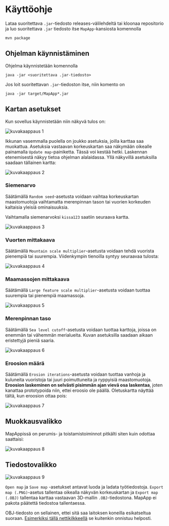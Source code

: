 # Käyttöohje

Lataa suoritettava `.jar`-tiedosto releases-välilehdeltä tai kloonaa repositorio ja luo suoritettava `.jar` tiedosto itse `MapApp`-kansiosta komennolla

```
mvn package
```

## Ohjelman käynnistäminen

Ohjelma käynnistetään komennolla

```
java -jar <suoritettava .jar-tiedosto>
```

Jos loit suoritettavan `.jar`-tiedoston itse, niin komento on

```
java -jar target/MapApp*.jar
```

## Kartan asetukset

Kun sovellus käynnistetään niin näkyvä tulos on:

![kuvakaappaus 1](kuvakaappaukset/1.png)

Ikkunan vasemmalla puolella on joukko asetuksia, joilla karttaa saa muokattua. Asetuksia vastaavan korkeuskartan saa näkymään oikealle painamalla `Update map`-painiketta. Tässä voi kestää hetki. Laskennan etenemisestä näkyy tietoa ohjelman alalaidassa. Yllä näkyvillä asetuksilla saadaan tällainen kartta:

![kuvakaappaus 2](kuvakaappaukset/2.png)

### Siemenarvo

Säätämällä `Random seed`-asetusta voidaan vaihtaa korkeuskartan maastomuotoja vaihtamatta merenpinnan tason tai vuorien korkeuden kaltaisia yleisiä ominaisuuksia.

Vaihtamalla siemenarvoksi `kissa123` saatiin seuraava kartta.

![kuvakaappaus 3](kuvakaappaukset/3.png)

### Vuorten mittakaava

Säätämällä `Mountain scale multiplier`-asetusta voidaan tehdä vuorista pienempiä tai suurempia. Viidenkympin tienoilla syntyy seuraavaa tulosta:

![kuvakaappaus 4](kuvakaappaukset/4.png)

### Maamassojen mittakaava

Säätämällä `Large feature scale multiplier`-asetusta voidaan tuottaa suurempia tai pienempiä maamassoja.

![kuvakaappaus 5](kuvakaappaukset/5.png)

### Merenpinnan taso

Säätämällä `Sea level cutoff`-asetusta voidaan tuottaa karttoja, joissa on enemmän tai vähemmän merialueita. Kuvan asetuksilla saadaan aikaan eristettyjä pieniä saaria.

![kuvakaappaus 6](kuvakaappaukset/6.png)

### Eroosion määrä

Säätämällä `Erosion iterations`-asetusta voidaan tuottaa vanhoja ja kuluneita vuoristoja tai juuri poimuttuneita ja ryppyisiä maastomuotoja. __Eroosion laskeminen on selvästi pisimmän ajan vievä osa laskentaa__, joten kanattaa prototypoida niin, ettei eroosio ole päällä. Oletuskartta näyttää tältä, kun eroosion ottaa pois:

![kuvakaappaus 7](kuvakaappaukset/7.png)

## Muokkausvalikko

MapAppissä on perumis- ja toistamistoiminnot pitkälti siten kuin odottaa saattaisi:

![kuvakaappaus 8](kuvakaappaukset/8.png)

## Tiedostovalikko

![kuvakaappaus 9](kuvakaappaukset/9.png)

`Open map` ja `Save map` -asetukset antavat luoda ja ladata työtiedostoja. `Export map (.PNG)`-asetus tallentaa oikealla näkyvän korkeuskartan ja `Export map (.OBJ)` tallentaa karttaa vastaavan 3D-mallin `.OBJ`-tiedostona. MapApp ei pakota päätettä tiedostoa tallentaessa.

OBJ-tiedosto on sellainen, ettei sitä saa laitoksen koneilla esikatseltua suoraan. [Esimerkiksi tällä nettikilkkeellä](http://masc.cs.gmu.edu/wiki/ObjViewer) se kuitenkin onnistuu helposti.
